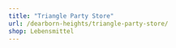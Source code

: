 ```yaml
---
title: "Triangle Party Store"
url: /dearborn-heights/triangle-party-store/
shop: Lebensmittel
---
```

